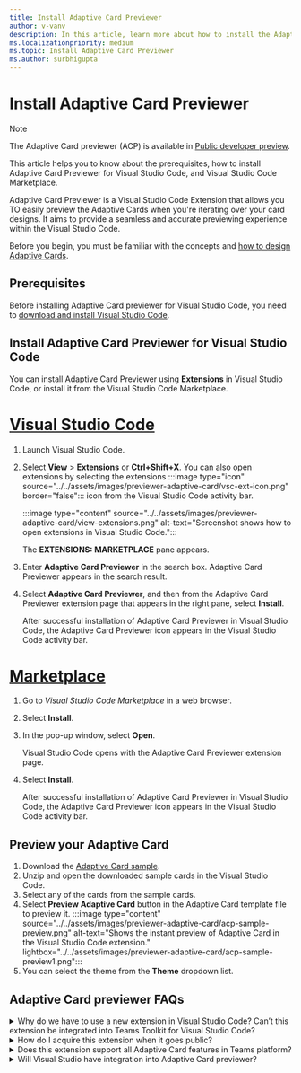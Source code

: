 ```yaml
---
title: Install Adaptive Card Previewer
author: v-vanv
description: In this article, learn more about how to install the Adaptive Card Previewer extension for Visual Studio Code code and Visual Studio Code Marketplace.
ms.localizationpriority: medium
ms.topic: Install Adaptive Card Previewer
ms.author: surbhigupta
---
```


# Install Adaptive Card Previewer

> [!NOTE]
> The Adaptive Card previewer (ACP) is available in [Public developer preview](../../resources/dev-preview/developer-preview-intro.md).

This article helps you to know about the prerequisites, how to install Adaptive Card Previewer for Visual Studio Code, and Visual Studio Code Marketplace.

Adaptive Card Previewer is a Visual Studio Code Extension that allows you TO easily preview the Adaptive Cards when you're iterating over your card designs. It aims to provide a seamless and accurate previewing experience within the Visual Studio Code.

Before you begin, you must be familiar with the concepts and [how to design Adaptive Cards](../../task-modules-and-cards/cards/design-effective-cards.md).

## Prerequisites

Before installing Adaptive Card previewer for Visual Studio Code, you need to [download and install Visual Studio Code](https://code.visualstudio.com/Download).

## Install Adaptive Card Previewer for Visual Studio Code

You can install Adaptive Card Previewer using **Extensions** in Visual Studio Code, or install it from the Visual Studio Code Marketplace.

# [Visual Studio Code](#tab/vscode)

1. Launch Visual Studio Code.
1. Select **View** > **Extensions** or **Ctrl+Shift+X**. You can also open extensions by selecting the extensions :::image type="icon" source="../../assets/images/previewer-adaptive-card/vsc-ext-icon.png" border="false"::: icon from the Visual Studio Code activity bar.

    :::image type="content" source="../../assets/images/previewer-adaptive-card/view-extensions.png" alt-text="Screenshot shows how to open extensions in Visual Studio Code.":::

    The **EXTENSIONS: MARKETPLACE** pane appears.

1. Enter **Adaptive Card Previewer** in the search box.
   Adaptive Card Previewer appears in the search result.
1. Select **Adaptive Card Previewer**, and then from the Adaptive Card Previewer extension page that appears in the right pane, select  **Install**.

   After successful installation of Adaptive Card Previewer in Visual Studio Code, the Adaptive Card Previewer icon appears in the Visual Studio Code activity bar.

# [Marketplace](#tab/marketplace)

1. Go to *Visual Studio Code Marketplace* in a web browser.

1. Select **Install**.

1. In the pop-up window, select **Open**.

   Visual Studio Code opens with the Adaptive Card Previewer extension page.

1. Select **Install**.

   After successful installation of Adaptive Card Previewer in Visual Studio Code, the Adaptive Card Previewer icon appears in the Visual Studio Code activity bar.

## Preview your Adaptive Card

1. Download the [Adaptive Card sample](https://dev.azure.com/devdiv/_apis/resources/Containers/15555474/Drop?itemPath=Drop%2Fsamples-0.1.0-alpha.dbba2cf.zip).
1. Unzip and open the downloaded sample cards in the Visual Studio Code.
1. Select any of the cards from the sample cards.
1. Select **Preview Adaptive Card** button in the Adaptive Card template file to preview it.
    :::image type="content" source="../../assets/images/previewer-adaptive-card/acp-sample-preview.png" alt-text="Shows the instant preview of Adaptive Card in the Visual Studio Code extension." lightbox="../../assets/images/previewer-adaptive-card/acp-sample-preview1.png":::
1. You can select the theme from the **Theme** dropdown list.

## Adaptive Card previewer FAQs

<details>
<summary>Why do we have to use a new extension in Visual Studio Code? Can’t this extension be integrated into Teams Toolkit for Visual Studio Code?</summary>

It’s a standalone extension because we're using a closed-source package to render the Adaptive Cards to ensure that we maintain consistent rendering logic with the Teams platform. The Teams Toolkit is an open-source project, and we follow CELA guidance to not include dependencies on closed-source packages that 3-P developers don't have access to.
<br>
&nbsp;
</details>
<details>
<summary>How do I acquire this extension when it goes public?</summary>

We plan to publish this extension in Visual Studio Code Extension Marketplace. The Teams Toolkit will include an entry point to trigger the installation of this extension whenever you open an Adaptive Card Template file.
<br>
&nbsp;
</details>
<details>
<summary>Does this extension support all Adaptive Card features in Teams platform?</summary>

No. Unfortunately, there are several [limitations](adaptive-card-previewer.md#limitations) that the Adaptive Card previewer extension can't currently support. We might solve them in future iterations.
<br>
&nbsp;
</details>
<details>
<summary>Will Visual Studio have integration into Adaptive Card previewer?</summary>

Yes, we plan to integrate the Adaptive Card previewer into Teams Toolkit for Visual Studio directly in Q4 CY 2023, instead of through a dedicated extension. This change is due to the closed-source nature of the Teams Toolkit for Visual Studio extension.
<br>
&nbsp;
</details>
